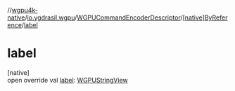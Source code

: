 //[wgpu4k-native](../../../../index.md)/[io.ygdrasil.wgpu](../../index.md)/[WGPUCommandEncoderDescriptor](../index.md)/[[native]ByReference](index.md)/[label](label.md)

# label

[native]\
open override val [label](label.md): [WGPUStringView](../../-w-g-p-u-string-view/index.md)